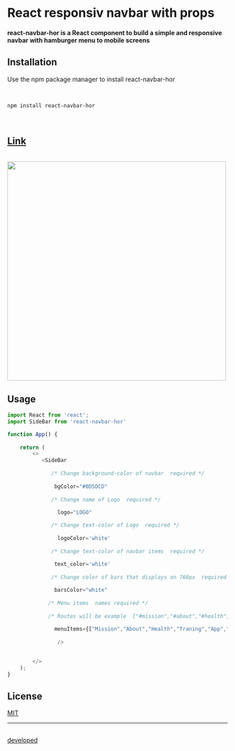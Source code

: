 
<h1>React responsiv navbar with props</h1>



<h4>react-navbar-hor is a React component to build a simple and responsive navbar with hamburger menu to mobile screens</h4>



## Installation

Use the npm package manager to install react-navbar-hor

</br>





```bash
npm install react-navbar-hor
```

</br>

[<h2>Link</h2>](https://goranivankovic.github.io/react-navbar-hor/)


</br>




  <img src="https://media.giphy.com/media/PmN6BuVy5VIUzA8zJ0/giphy.gif" heigt="500" width="500" />
  
  
  
  ## Usage

```javascript
import React from 'react';
import SideBar from 'react-navbar-hor'

function App() {
   
    return (  
        <>
           <SideBar
   
              /* Change background-color of navbar  required */
              
               bgColor="#0D5DCD"
          
              /* Change name of Logo  required */
              
                logo="LOGO"

              /* Change text-color of Logo  required */
              
                logoColor='white'
  
              /* Change text-color of navbar items  required */
              
               text_color='white'
               
              /* Change color of bars that displays on 768px  required */

               barsColor="white"
               
             /* Menu items  names required */ 
             
             /* Routes will be example  ["#mission","#about","#health","#traning","#app","#cntact"] give your div components div names of menuItems*/
             
               menuItems={["Mission","About","Health","Traning","App","Contact"]}
    
                />

           
        </>
    );
}

```



## License

[MIT](https://choosealicense.com/licenses/mit/)

<hr></hr>

##
[developed](https://github.com/goranivankovic)



